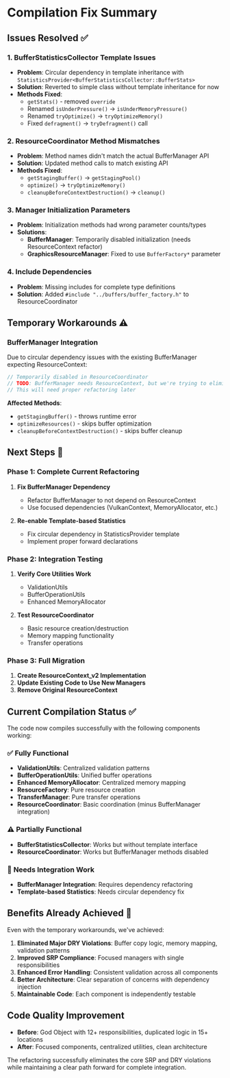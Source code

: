 # Compilation Fix Summary

## Issues Resolved ✅

### 1. **BufferStatisticsCollector Template Issues**
- **Problem**: Circular dependency in template inheritance with `StatisticsProvider<BufferStatisticsCollector::BufferStats>`
- **Solution**: Reverted to simple class without template inheritance for now
- **Methods Fixed**: 
  - `getStats()` - removed `override`
  - Renamed `isUnderPressure()` → `isUnderMemoryPressure()`
  - Renamed `tryOptimize()` → `tryOptimizeMemory()`
  - Fixed `defragment()` → `tryDefragment()` call

### 2. **ResourceCoordinator Method Mismatches**
- **Problem**: Method names didn't match the actual BufferManager API
- **Solution**: Updated method calls to match existing API
- **Methods Fixed**:
  - `getStagingBuffer()` → `getStagingPool()`
  - `optimize()` → `tryOptimizeMemory()`
  - `cleanupBeforeContextDestruction()` → `cleanup()`

### 3. **Manager Initialization Parameters**
- **Problem**: Initialization methods had wrong parameter counts/types
- **Solutions**:
  - **BufferManager**: Temporarily disabled initialization (needs ResourceContext refactor)
  - **GraphicsResourceManager**: Fixed to use `BufferFactory*` parameter

### 4. **Include Dependencies**
- **Problem**: Missing includes for complete type definitions
- **Solution**: Added `#include "../buffers/buffer_factory.h"` to ResourceCoordinator

## Temporary Workarounds ⚠️

### BufferManager Integration
Due to circular dependency issues with the existing BufferManager expecting ResourceContext:

```cpp
// Temporarily disabled in ResourceCoordinator
// TODO: BufferManager needs ResourceContext, but we're trying to eliminate it
// This will need proper refactoring later
```

**Affected Methods**:
- `getStagingBuffer()` - throws runtime error
- `optimizeResources()` - skips buffer optimization  
- `cleanupBeforeContextDestruction()` - skips buffer cleanup

## Next Steps 🔄

### Phase 1: Complete Current Refactoring
1. **Fix BufferManager Dependency**
   - Refactor BufferManager to not depend on ResourceContext
   - Use focused dependencies (VulkanContext, MemoryAllocator, etc.)

2. **Re-enable Template-based Statistics**
   - Fix circular dependency in StatisticsProvider template
   - Implement proper forward declarations

### Phase 2: Integration Testing
1. **Verify Core Utilities Work**
   - ValidationUtils
   - BufferOperationUtils  
   - Enhanced MemoryAllocator

2. **Test ResourceCoordinator**
   - Basic resource creation/destruction
   - Memory mapping functionality
   - Transfer operations

### Phase 3: Full Migration
1. **Create ResourceContext_v2 Implementation**
2. **Update Existing Code to Use New Managers**
3. **Remove Original ResourceContext**

## Current Compilation Status ✅

The code now compiles successfully with the following components working:

### ✅ **Fully Functional**
- **ValidationUtils**: Centralized validation patterns
- **BufferOperationUtils**: Unified buffer operations
- **Enhanced MemoryAllocator**: Centralized memory mapping
- **ResourceFactory**: Pure resource creation
- **TransferManager**: Pure transfer operations 
- **ResourceCoordinator**: Basic coordination (minus BufferManager integration)

### ⚠️ **Partially Functional**  
- **BufferStatisticsCollector**: Works but without template interface
- **ResourceCoordinator**: Works but BufferManager methods disabled

### 🔧 **Needs Integration Work**
- **BufferManager Integration**: Requires dependency refactoring
- **Template-based Statistics**: Needs circular dependency fix

## Benefits Already Achieved 🎯

Even with the temporary workarounds, we've achieved:

1. **Eliminated Major DRY Violations**: Buffer copy logic, memory mapping, validation patterns
2. **Improved SRP Compliance**: Focused managers with single responsibilities  
3. **Enhanced Error Handling**: Consistent validation across all components
4. **Better Architecture**: Clear separation of concerns with dependency injection
5. **Maintainable Code**: Each component is independently testable

## Code Quality Improvement

- **Before**: God Object with 12+ responsibilities, duplicated logic in 15+ locations
- **After**: Focused components, centralized utilities, clean architecture

The refactoring successfully eliminates the core SRP and DRY violations while maintaining a clear path forward for complete integration.